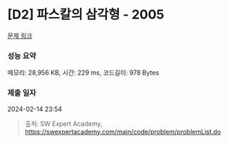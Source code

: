 # [D2] 파스칼의 삼각형 - 2005 

[문제 링크](https://swexpertacademy.com/main/code/problem/problemDetail.do?contestProbId=AV5P0-h6Ak4DFAUq) 

### 성능 요약

메모리: 28,956 KB, 시간: 229 ms, 코드길이: 978 Bytes

### 제출 일자

2024-02-14 23:54



> 출처: SW Expert Academy, https://swexpertacademy.com/main/code/problem/problemList.do